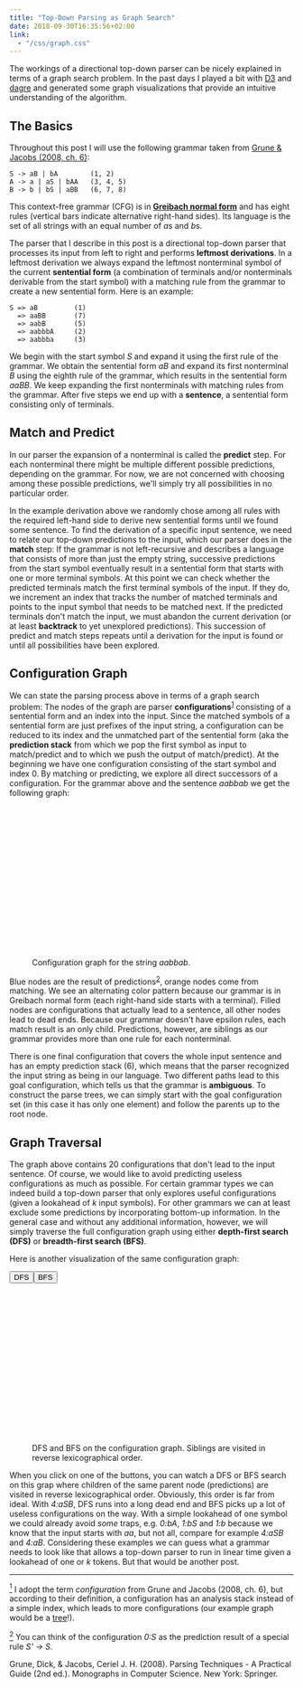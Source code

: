 ```yaml
---
title: "Top-Down Parsing as Graph Search"
date: 2018-09-30T16:35:56+02:00
link:
  - "/css/graph.css"
---
```


The workings of a directional top-down parser can be nicely explained in terms of a graph search problem. In the past days I played a bit with [D3](https://d3js.org/) and [dagre](https://github.com/dagrejs/dagre) and generated some graph visualizations that provide an intuitive understanding of the algorithm.

<!--more-->

## The Basics

Throughout this post I will use the following grammar taken from [Grune & Jacobs (2008, ch.&nbsp;6)](#grune-jacobs-2008):

```
S -> aB | bA        (1, 2)
A -> a | aS | bAA   (3, 4, 5)
B -> b | bS | aBB   (6, 7, 8)
```
This context-free grammar (CFG) is in [**Greibach normal form**](https://en.wikipedia.org/wiki/Greibach_normal_form) and has eight rules (vertical bars indicate alternative right-hand sides). Its language is the set of all strings with an equal number of <em>a</em>s and <em>b</em>s. 

The parser that I describe in this post is a directional top-down parser that processes its input from left to right and performs **leftmost derivations**. In a leftmost derivation we always expand the leftmost nonterminal symbol of the current **sentential form** (a combination of terminals and/or nonterminals derivable from the start symbol) with a matching rule from the grammar to create a new sentential form. Here is an example:

```
S => aB         (1)
  => aaBB       (7)
  => aabB       (5)
  => aabbbA     (2)
  => aabbba     (3)
```
We begin with the start symbol *S* and expand it using the first rule of the grammar. We obtain the sentential form *aB* and expand its first nonterminal *B* using the eighth rule of the grammar, which results in the sentential form *aaBB*. We keep expanding the first nonterminals with matching rules from the grammar. After five steps we end up with a **sentence**, a sentential form consisting only of terminals.

## Match and Predict

In our parser the expansion of a nonterminal is called the **predict** step. For each nonterminal there might be multiple different possible predictions, depending on the grammar. For now, we are not concerned with choosing among these possible predictions, we'll simply try all possibilities in no particular order.

In the example derivation above we randomly chose among all rules with the required left-hand side to derive new sentential forms until we found some sentence. To find the derivation of a specific input sentence, we need to relate our top-down predictions to the input, which our parser does in the **match** step:  If the grammar is not left-recursive and describes a language that consists of more than just the empty string, successive predictions from the start symbol eventually result in a sentential form that starts with one or more terminal symbols. At this point we can check whether the predicted terminals match the first terminal symbols of the input. If they do, we increment an index that tracks the number of matched terminals and points to the input symbol that needs to be matched next. If the predicted terminals don't match the input, we must abandon the current derivation (or at least **backtrack** to yet unexplored predictions). This succession of predict and match steps repeats until a derivation for the input is found or until all possibilities have been explored.

## Configuration Graph

We can state the parsing process above in terms of a graph search problem: The nodes of the graph are parser **configurations**<a name="fn-1"></a><sup>[1](#1)</sup> consisting of a sentential form and an index into the input. Since the matched symbols of a sentential form are just prefixes of the input string, a configuration can be reduced to its index and the unmatched part of the sentential form (aka the **prediction stack** from which we pop the first symbol as input to match/predict and to which we push the output of match/predict). At the beginning we have one configuration consisting of the start symbol and index 0. By matching or predicting, we explore all direct successors of a configuration. For the grammar above and the sentence *aabbab* we get the following graph:

<figure class="half-full">
<svg id="static-graph" width="1000" height="600"></svg>
<figcaption><p>Configuration graph for the string <em>aabbab</em>.</p></figcaption>
</figure>

Blue nodes are the result of predictions<a name="fn-2"></a><sup>[2](#2)</sup>, orange nodes come from matching. We see an alternating color pattern because our grammar is in Greibach normal form (each right-hand side starts with a terminal). Filled nodes are configurations that actually lead to a sentence, all other nodes lead to dead ends. Because our grammar doesn't have epsilon rules, each match result is an only child. Predictions, however, are siblings as our grammar provides more than one rule for each nonterminal.

There is one final configuration that covers the whole input sentence and has an empty prediction stack (6), which means that the parser recognized the input string as being in our language. Two different paths lead to this goal configuration, which tells us that the grammar is **ambiguous**. To construct the parse trees, we can simply start with the goal configuration set (in this case it has only one element) and follow the parents up to the root node.

## Graph Traversal

The graph above contains 20 configurations that don't lead to the input sentence. Of course, we would like to avoid predicting useless configurations as much as possible. For certain grammar types we can indeed build a top-down parser that only explores useful configurations (given a lookahead of *k* input symbols). For other grammars we can at least exclude some predictions by incorporating bottom-up information. In the general case and without any additional information, however, we will simply traverse the full configuration graph using either **depth-first search (DFS)** or **breadth-first search (BFS)**.

Here is another visualization of the same configuration graph:

<div id="dynamic-graph-buttons"><button id="dfs" title="Perform depth-first search">DFS</button><button id="bfs" title="Perform breadth-first search">BFS</button></div>

<figure class="half-full">
<svg id="dynamic-graph" width="1000" height="600"></svg>
<figcaption><p>DFS and BFS on the configuration graph. Siblings are visited in reverse lexicographical order.</p></figcaption>
</figure>

When you click on one of the buttons, you can watch a DFS or BFS search on this grap where children of the same parent node (predictions) are visited in reverse lexicographical order. Obviously, this order is far from ideal. With *4:aSB*, DFS runs into a long dead end and BFS picks up a lot of useless configurations on the way. With a simple lookahead of one symbol we could already avoid *some* traps, e.g. *0:bA*, *1:bS* and  *1:b* because we know that the input starts with *aa*, but not all, compare for example *4:aSB* and *4:aB*. Considering these examples we can guess what a grammar needs to look like that allows a top-down parser to run in linear time given a lookahead of one or *k* tokens. But that would be another post.

<hr>

<a name="1" href="#fn-1"><sup>1</sup></a> I adopt the term *configuration* from Grune and Jacobs (2008, ch.&nbsp;6), but according to their definition, a configuration has an analysis stack instead of a simple index, which leads to more configurations (our example graph would be a [tree](config-tree.html)!).

<a name="2" href="#fn-2"><sup>2</sup></a> You can think of the configuration *0:S* as the prediction result of a special rule *S' -> S*.

<a name="grune-jacobs-2008"></a>Grune, Dick, & Jacobs, Ceriel J. H. (2008). Parsing Techniques - A Practical Guide (2nd ed.). Monographs in Computer Science. New York: Springer.

<script src="/lib/d3/d3.v4.min.js"></script>
<script src="/lib/dagre/dagre-d3.min.js"></script>
<script src="/lib/dagre/dagre.min.js"></script>
<script src="/js/config_dag.js"></script>

